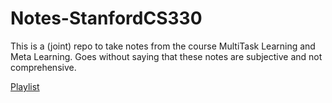 # Notes-StanfordCS330
This is a (joint) repo to take notes from the course MultiTask Learning and Meta Learning. Goes without saying that these notes are subjective and not comprehensive.

[Playlist](https://www.youtube.com/watch?v=0rZtSwNOTQo&list=PLoROMvodv4rMC6zfYmnD7UG3LVvwaITY5)
